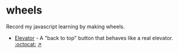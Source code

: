 
# wheels
Record my javascript learning by making wheels.

- [Elevator](elevator) - A "back to top" button that behaves like a real elevator.  [:octocat:](https://github.com/tholman/elevator.js) [:arrow_upper_right:](http://zyszys.top/wheels/elevator/)